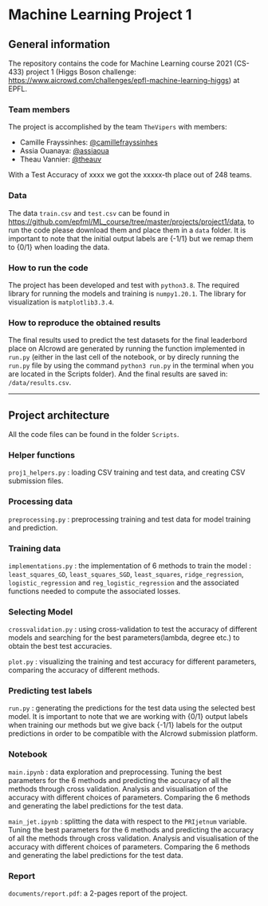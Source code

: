 # Machine Learning Project 1

## General information 

The repository contains the code for Machine Learning course 2021 (CS-433) project 1 (Higgs Boson challenge: https://www.aicrowd.com/challenges/epfl-machine-learning-higgs) at EPFL. 

### Team members
The project is accomplished by the team `TheVipers` with members:

- Camille Frayssinhes: [@camillefrayssinhes](https://github.com/camillefrayssinhes)
- Assia Ouanaya: [@assiaoua](https://github.com/assiaoua)
- Theau Vannier: [@theauv](https://github.com/theauv)

With a Test Accuracy of xxxx we got the xxxxx-th place out of 248 teams.

### Data
The data `train.csv` and `test.csv` can be found in https://github.com/epfml/ML_course/tree/master/projects/project1/data, to run the code please download them and place them in a `data` folder. It is important to note that the initial output labels are {-1/1} but we remap them to {0/1} when loading the data.

### How to run the code
The project has been developed and test with `python3.8`.
The required library for running the models and training is `numpy1.20.1`.
The library for visualization is `matplotlib3.3.4`.

### How to reproduce the obtained results

The final results used to predict the test datasets for the final leaderbord place on AIcrowd are generated by running the function implemented in `run.py` (either in the last cell of the notebook, or by direcly running the `run.py` file by using the command `python3 run.py` in the terminal when you are located in the Scripts folder).
And the final results are saved in: `/data/results.csv`.

***
## Project architecture

All the code files can be found in the folder `Scripts`. 

### Helper functions

`proj1_helpers.py` : loading CSV training and test data, and creating CSV submission files.

### Processing data 

`preprocessing.py` : preprocessing training and test data for model training and prediction.


### Training data

`implementations.py` : the implementation of 6 methods to train the model : `least_squares_GD`, `least_squares_SGD`, `least_squares`, `ridge_regression`, `logistic_regression` and `reg_logistic_regression` and the associated functions needed to compute the associated losses.


### Selecting Model

`crossvalidation.py` : using cross-validation to test the accuracy of different models and searching for the best parameters(lambda, degree etc.) to obtain the best test accuracies.

`plot.py` : visualizing the training and test accuracy for different parameters, comparing the accuracy of different methods.


### Predicting test labels

`run.py` : generating the predictions for the test data using the selected best model. It is important to note that we are working with {0/1} output labels when training our methods but we give back {-1/1} labels for the output predictions in order to be compatible with the AIcrowd submission platform. 

### Notebook

`main.ipynb` : data exploration and preprocessing. Tuning the best parameters for the 6 methods and predicting the accuracy of all the methods through cross validation. Analysis and visualisation of the accuracy with different choices of parameters. Comparing the 6 methods and generating the label predictions for the test data.

`main_jet.ipynb` : splitting the data with respect to the `PRIjetnum` variable. Tuning the best parameters for the 6 methods and predicting the accuracy of all the methods through cross validation. Analysis and visualisation of the accuracy with different choices of parameters. Comparing the 6 methods and generating the label predictions for the test data.


### Report

`documents/report.pdf`: a 2-pages report of the project.


